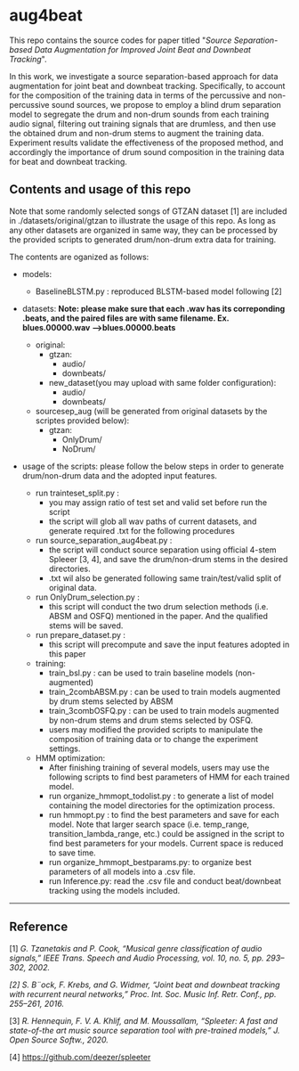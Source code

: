 # aug4beat

This repo contains the source codes for paper titled 
"*Source Separation-based Data Augmentation for Improved Joint Beat and Downbeat Tracking*".


In this work, we investigate a source separation-based approach for data augmentation for joint beat and downbeat tracking. Specifically, to account for the composition of the training data in terms of the percussive and non-percussive sound sources, we propose to employ a blind drum separation model to segregate the drum and non-drum sounds from each training audio signal, filtering out training signals that are drumless, and then use the obtained drum and non-drum stems to augment the training data. Experiment results validate the effectiveness of the proposed method, and accordingly the importance of drum sound composition in the training data for beat and downbeat tracking.



## Contents and usage of this repo
Note that some randomly selected songs of GTZAN dataset [1] are included in ./datasets/original/gtzan to illustrate the usage of this repo. As long as any other datasets are organized in same way, they can be processed by the provided scripts to generated drum/non-drum extra data for training.


The contents are oganized as follows:
* models: 
    * BaselineBLSTM.py : reproduced BLSTM-based model following [2]

* datasets:
    **Note: please make sure that each .wav has its correponding .beats, and the paired files are with same filename. Ex. blues.00000.wav -->blues.00000.beats**
    * original:
        * gtzan:
            * audio/
            * downbeats/
        * new_dataset(you may upload with same folder configuration):
            * audio/
            * downbeats/
    * sourcesep_aug (will be generated from original datasets by the scriptes provided below):
        * gtzan:
            * OnlyDrum/
            * NoDrum/
* usage of the scripts: please follow the below steps in order to generate drum/non-drum data and the adopted input features.
    * run trainteset_split.py :
        * you may assign ratio of test set and valid set before run the script
        * the script will glob all wav paths of current datasets, and generate required .txt for the following procedures
    * run source_separation_aug4beat.py :
        * the script will conduct source separation using official 4-stem Spleeer [3, 4], and save the drum/non-drum stems in the desired directories.
        * .txt wil also be generated following same train/test/valid split of original data.
    * run OnlyDrum_selection.py :
        * this script will conduct the two drum selection methods (i.e. ABSM and OSFQ) mentioned in the paper. And the qualified stems will be saved.
    * run prepare_dataset.py :
        * this script will precompute and save the input features adopted in this paper
    * training:
        * train_bsl.py : can be used to train baseline models (non-augmented)
        * train_2combABSM.py : can be used to train models augmented by drum stems selected by ABSM
        * train_3combOSFQ.py : can be used to train models augmented by non-drum stems and drum stems selected by OSFQ.
        * users may modified the provided scripts to manipulate the composition of training data or to change the experiment settings. 
    * HMM optimization:
        * After finishing training of several models, users may use the following scripts to find best parameters of HMM for each trained model.   
        * run organize_hmmopt_todolist.py : to generate a list of model containing the model directories for the optimization process.
        * run hmmopt.py : to find the best parameters and save for each model. Note that larger search space (i.e. temp_range, transition_lambda_range, etc.) could be assigned in the script to find best parameters for your models. Current space is reduced to save time.
        * run organize_hmmopt_bestparams.py: to organize best parameters of all models into a .csv file.
        * run Inference.py: read the .csv file and conduct beat/downbeat tracking using the models included.


    


---




## Reference
[1] *G. Tzanetakis and P. Cook, “Musical genre classification of audio signals,” IEEE Trans. Speech and Audio Processing, vol. 10, no. 5, pp. 293–302, 2002.*

*[2] S. B¨ock, F. Krebs, and G. Widmer, “Joint beat and downbeat tracking with recurrent neural networks,” Proc. Int. Soc. Music Inf. Retr. Conf., pp. 255–261, 2016.*

[3] *R. Hennequin, F. V. A. Khlif, and M. Moussallam, “Spleeter: A fast and state-of-the art music source separation tool with pre-trained models,” J. Open Source Softw., 2020.*

[4] https://github.com/deezer/spleeter
